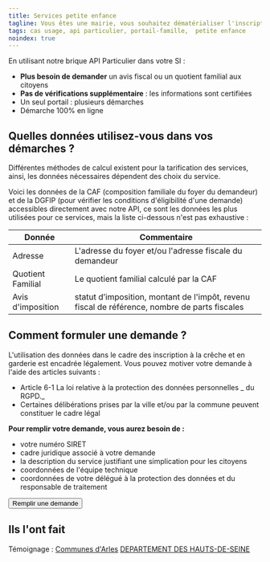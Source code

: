 ```yaml
---
title: Services petite enfance
tagline: Vous êtes une mairie, vous souhaitez dématérialiser l'inscription à la crèche ?
tags: cas usage, api particulier, portail-famille,  petite enfance
noindex: true
---
```


En utilisant notre brique API Particulier dans votre SI :

- **Plus besoin de demander** un avis fiscal ou un quotient familial aux citoyens
- **Pas de vérifications supplémentaire** : les informations sont certifiées
- Un seul portail : plusieurs démarches
- Démarche 100% en ligne

## Quelles données utilisez-vous dans vos démarches ?

Différentes méthodes de calcul existent pour la tarification des services, ainsi, les données nécessaires dépendent des choix du service.

Voici les données de la CAF (composition familiale du foyer du demandeur) et de la DGFIP (pour vérifier les conditions d'éligibilité d'une demande) accessibles directement avec notre API, ce sont les données les plus utilisées pour ce services, mais la liste ci-dessous n'est pas exhaustive :

| Donnée            | Commentaire                                                                                   |
| ----------------- | --------------------------------------------------------------------------------------------- |
| Adresse           | L'adresse du foyer et/ou l'adresse fiscale du demandeur                                       |
| Quotient Familial | Le quotient familial calculé par la CAF                                                       |
| Avis d'imposition | statut d’imposition, montant de l'impôt, revenu fiscal de référence, nombre de parts fiscales |

## Comment formuler une demande ?

L'utilisation des données dans le cadre des inscription à la crêche et en garderie est encadrée légalement. Vous pouvez motiver votre demande à l'aide des articles suivants :

- Article 6-1 <External href="https://www.cnil.fr/fr/reglement-europeen-protection-donnees">La loi relative à la protection des données personnelles</External> _ du RGPD._
- Certaines délibérations prises par la ville et/ou par la commune peuvent constituer le cadre légal

**Pour remplir votre demande, vous aurez besoin de :**

- votre numéro SIRET
- cadre juridique associé à votre demande
- la description du service justifiant une simplication pour les citoyens
- coordonnées de l'équipe technique
- coordonnées de votre délégué à la protection des données et du responsable de traitement

<Button href="https://signup.api.gouv.fr/api-particulier">Remplir une demande</Button>

## Ils l'ont fait

Témoignage :
[Communes d'Arles](https://signup.api.gouv.fr/api-particulier/703#donnees)
[DEPARTEMENT DES HAUTS-DE-SEINE](https://signup.api.gouv.fr/api-particulier/930#donnees)
